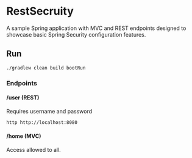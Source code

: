 # RestSecruity

A sample Spring application with MVC and REST endpoints designed to showcase basic Spring Security configuration features.

## Run

```
./gradlew clean build bootRun
```

### Endpoints

#### /user (REST)

Requires username and password
```sh
http http://localhost:8080
```

#### /home (MVC)

Access allowed to all.
